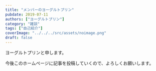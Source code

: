 ```yaml
---
title: "メンバーのヨーグルトプリン"
pubdate: 2019-07-11
authors: ["ヨーグルトプリン"] 
category: "雑談"
tags: ["自己紹介"] 
coverImage: "../../../src/assets/noimage.png"
draft: false
---
```


ヨーグルトプリンと申します。

今後このホームページに記事を投稿していくので、よろしくお願いします。
